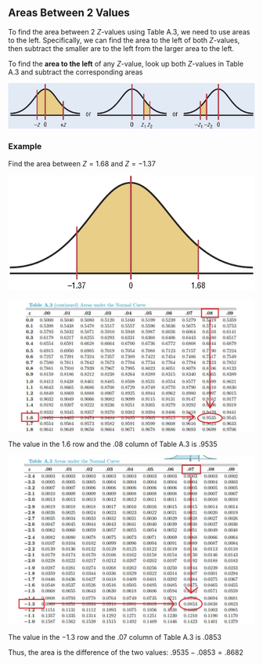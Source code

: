 ## Areas Between 2 Values

To find the area between 2 $Z$-values using Table A.3, we need to use areas to the left. Specifically, we can find the area to the left of both $Z$-values, then subtract the smaller are to the left from the larger area to the left.

To find the **area to the left** of any $Z$-value, look up both $Z$-values in Table A.3 and subtract the corresponding areas

![](./Resources/area_between_two_values.png)

### Example

Find the area between $Z=1.68$ and $Z=-1.37$

![](./Resources/area_between_two_values_example.png)

![](./Resources/area_between_two_values_example_table_a3.jpeg)

The value in the $1.6$ row and the $.08$ column of Table A.3 is $.9535$

![](./Resources/area_between_two_values_example_table_a3_2.jpeg)

The value in the $-1.3$ row and the $.07$ column of Table A.3 is $.0853$

Thus, the area is the difference of the two values: $.9535-.0853=.8682$